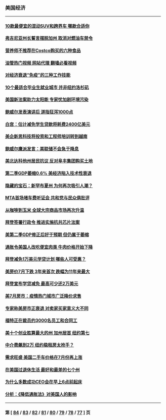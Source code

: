 ### 美国经济
---
#### [10款最便宜的混动SUV和跨界车 哪款合适你](../../pages/ncid1078158/n13809515.md?08291645) 
#### [弗吉尼亚州长誓言摆脱加州 取消对燃油车禁令](../../pages/ncid1078158/n13812325.md?08291645) 
#### [营养师不推荐在Costco购买的六种食品](../../pages/ncid1078158/n13803881.md?08291645) 
#### [油管热门视频 网站代理 翻墙必看视频](http://209.222.30.114:81/youtube.html?08291645)
#### [对经济衰退“免疫”的三种工作技能](../../pages/ncid1078158/n13811080.md?08291645) 
#### [10个最适合毕业生就业城市 并非纽约洛杉矶](../../pages/ncid1078158/n13811681.md?08291645) 
#### [美国新法案助力太阳能 专家忧加剧环境污染](../../pages/ncid1078158/n13811356.md?08291645) 
#### [鲍威尔发表演讲后 道指狂泻1000点](../../pages/ncid1078158/n13811019.md?08291645) 
#### [白宫：估计减免学生贷款将耗费2400亿美元](../../pages/ncid1078158/n13810957.md?08291645) 
#### [美企新思科技将投资和工程师培训转到越南](../../pages/ncid1078158/n13810915.md?08291645) 
#### [鲍威尔鹰派发言：美联储不会急于降息](../../pages/ncid1078158/n13810859.md?08291645) 
#### [美北达科他州居民抗议 反对阜丰集团购买土地](../../pages/ncid1078158/n13810771.md?08291645) 
#### [第二季GDP萎缩0.6% 美经济陷入技术性衰退](../../pages/ncid1078158/n13810687.md?08291645) 
#### [隐藏的宝石：新罕布夏州 为何再次吸引人潮？](../../pages/ncid1078158/n13810529.md?08291645) 
#### [MTA首场堵车费听证会 共和党与民众俱批评](../../pages/ncid1078158/n13810470.md?08291645) 
#### [从咖啡到玉米 全球大宗商品市场再次升温](../../pages/ncid1078158/n13810346.md?08291645) 
#### [拜登签署行政令 推进实施抗共芯片法案](../../pages/ncid1078158/n13810148.md?08291645) 
#### [美第二季GDP修正后好于预期 但仍属于萎缩](../../pages/ncid1078158/n13810044.md?08291645) 
#### [通胀令美国人改吃便宜肉类 牛肉价格开始下降](../../pages/ncid1078158/n13809752.md?08291645) 
#### [拜登减免1万美元学贷计划 哪些人可受惠？](../../pages/ncid1078158/n13809400.md?08291645) 
#### [美房价7月下跌 3年来首次 跌幅为11年来最大](../../pages/ncid1078158/n13809389.md?08291645) 
#### [拜登宣布学贷减免 最高可少还2万美元](../../pages/ncid1078158/n13809308.md?08291645) 
#### [美7月房市：疫情热门城市广泛降价求售](../../pages/ncid1078158/n13808987.md?08291645) 
#### [专家称美房市正衰退 对卖家买家意义大不同](../../pages/ncid1078158/n13808627.md?08291645) 
#### [福特正在裁员约3000名员工和合同工](../../pages/ncid1078158/n13807927.md?08291645) 
#### [美十个创业胜算最大的州 加州居首 纽约第七](../../pages/ncid1078158/n13807711.md?08291645) 
#### [中介费飙到2万 纽约稳租房太抢手？](../../pages/ncid1078158/n13807401.md?08291645) 
#### [需求旺盛 美国二手车价格在7月份再上涨](../../pages/ncid1078158/n13807336.md?08291645) 
#### [在美国过退休生活 最好和最差的七个州](../../pages/ncid1078158/n13807260.md?08291645) 
#### [为什么多数成功CEO会在早上6点前起床](../../pages/ncid1078158/n13805603.md?08291645) 
#### [分析：《降低通胀法》对美国人的影响](../../pages/ncid1078158/n13807179.md?08291645) 

---
#### 第 [ [84](./84.md?08291645) / [83](./83.md?08291645) / [82](./82.md?08291645) / [81](./81.md?08291645) / [80](./80.md?08291645) / [79](./79.md?08291645) / [78](./78.md?08291645) / [77](./77.md?08291645) ] 页
